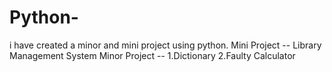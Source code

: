 # Python-
i have created  a minor and mini project using python.
Mini Project -- Library Management System
Minor Project -- 1.Dictionary
                 2.Faulty Calculator
